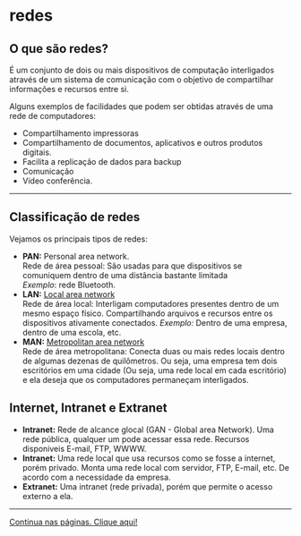 # redes

## O que são redes?

É um conjunto de dois ou mais dispositivos de computação interligados através de um sistema de comunicação com o objetivo de compartilhar informações e recursos entre si.

Alguns exemplos de facilidades que podem ser obtidas através de uma rede de computadores:

* Compartilhamento impressoras
* Compartilhamento de documentos, aplicativos e outros produtos digitais.
* Facilita a replicação de dados para backup
* Comunicação
* Vídeo conferência.

* * *
## Classificação de redes 

Vejamos os principais tipos de redes:

* **PAN:** Personal area network.  
Rede de área pessoal: São usadas para que dispositivos se comuniquem dentro de uma distância bastante limitada  
*Exemplo*: rede Bluetooth.
* **LAN:** [Local area network](lan)  
Rede de área local: Interligam computadores presentes dentro de um mesmo espaço físico. Compartilhando arquivos e recursos entre os dispositivos ativamente conectados.
*Exemplo:* Dentro de uma empresa, dentro de uma escola, etc. 
* **MAN:**  [Metropolitan area network](man)  
Rede de área metropolitana: Conecta duas ou mais redes locais dentro de algumas dezenas de quilômetros. Ou seja, uma empresa tem dois escritórios em uma cidade (Ou seja, uma rede local em cada escritório) e ela deseja que os computadores permaneçam interligados.


## Internet, Intranet e Extranet

* **Intranet:** Rede de alcance glocal (GAN - Global area Network). Uma rede pública, qualquer um pode acessar essa rede. Recursos disponiveis E-mail, FTP, WWWW.
* **Intranet:** Uma rede local que usa recursos como se fosse a internet, porém privado. Monta uma rede local com servidor, FTP, E-mail, etc. De acordo com a necessidade da empresa.
* **Extranet:** Uma intranet (rede privada), porém que permite o acesso externo a ela.

* * *
[Continua nas páginas. Clique aqui!](/Page%2001/readme.md)

[lan]: https://youtu.be/efGBoJ-f_2Y?t=540
[man]: https://youtu.be/efGBoJ-f_2Y?t=678
